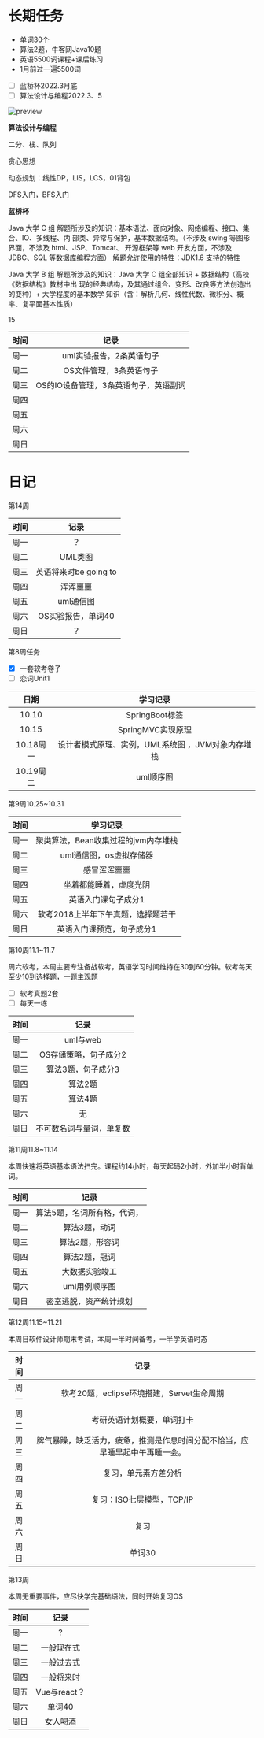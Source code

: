 # 长期任务

- 单词30个
- 算法2题，牛客网Java10题
- 英语5500词课程+课后练习
- 1月前过一遍5500词



- [ ] 蓝桥杯2022.3月底
- [ ] 算法设计与编程2022.3、5

![preview](https://pic1.zhimg.com/v2-d709502eb62ce1e52c9ac4b31e9ef36c_r.jpg?source=1940ef5c)

**算法设计与编程**

二分、栈、队列

贪心思想

动态规划：线性DP，LIS，LCS，01背包

DFS入门，BFS入门

**蓝桥杯**

 Java 大学 C 组 解题所涉及的知识：基本语法、面向对象、网络编程、接口、集合、IO、多线程、内 部类、异常与保护，基本数据结构。（不涉及 swing 等图形界面，不涉及 html、JSP、Tomcat、 开源框架等 web 开发方面，不涉及 JDBC、SQL 等数据库编程方面） 解题允许使用的特性：JDK1.6 支持的特性 

 Java 大学 B 组 解题所涉及的知识：Java 大学 C 组全部知识 + 数据结构（高校《数据结构》教材中出 现的经典结构，及其通过组合、变形、改良等方法创造出的变种）+ 大学程度的基本数学 知识（含：解析几何、线性代数、微积分、概率、复平面基本性质）



15

| 时间 |                 记录                  |
| :--: | :-----------------------------------: |
| 周一 |       uml实验报告，2条英语句子        |
| 周二 |        OS文件管理，3条英语句子        |
| 周三 | OS的IO设备管理，3条英语句子，英语副词 |
| 周四 |                                       |
| 周五 |                                       |
| 周六 |                                       |
| 周日 |                                       |





# 日记



第14周

| 时间 |         记录          |
| :--: | :-------------------: |
| 周一 |          ？           |
| 周二 |        UML类图        |
| 周三 | 英语将来时be going to |
| 周四 |       浑浑噩噩        |
| 周五 |       uml通信图       |
| 周六 |  OS实验报告，单词40   |
| 周日 |          ？           |



第8周任务

- [x] 一套软考卷子
- [ ] 恋词Unit1 

|   日期    |                      学习记录                      |
| :-------: | :------------------------------------------------: |
|   10.10   |                   SpringBoot标签                   |
|   10.15   |                 SpringMVC实现原理                  |
| 10.18周一 | 设计者模式原理、实例，UML系统图  ，JVM对象内存堆栈 |
| 10.19周二 |                     uml顺序图                      |

第9周10.25~10.31

| 时间 |              学习记录               |
| :--: | :---------------------------------: |
| 周一 | 聚类算法，Bean收集过程的jvm内存堆栈 |
| 周二 |       uml通信图，os虚拟存储器       |
| 周三 |            感冒浑浑噩噩             |
| 周四 |       坐着都能睡着，虚度光阴        |
| 周五 |         英语入门课句子成分1         |
| 周六 | 软考2018上半年下午真题，选择题若干  |
| 周日 |      英语入门课预览，句子成分1      |

第10周11.1~11.7

周六软考，本周主要专注备战软考，英语学习时间维持在30到60分钟。软考每天至少10到选择题，一题主观题

- [ ] 软考真题2套
- [ ] 每天一练

| 时间 |           记录           |
| :--: | :----------------------: |
| 周一 |         uml与web         |
| 周二 |  OS存储策略，句子成分2   |
| 周三 |    算法3题，句子成分3    |
| 周四 |         算法2题          |
| 周五 |         算法4题          |
| 周六 |            无            |
| 周日 | 不可数名词与量词，单复数 |

第11周11.8~11.14

本周快速将英语基本语法扫完。课程约14小时，每天起码2小时，外加半小时背单词。

| 时间 |            记录             |
| :--: | :-------------------------: |
| 周一 | 算法5题，名词所有格，代词， |
| 周二 |        算法3题，动词        |
| 周三 |       算法2题，形容词       |
| 周四 |        算法2题，冠词        |
| 周五 |       大数据实验竣工        |
| 周六 |        uml用例顺序图        |
| 周日 |   密室逃脱，资产统计规划    |

第12周11.15~11.21

本周日软件设计师期末考试，本周一半时间备考，一半学英语时态

| 时间 |                             记录                             |
| :--: | :----------------------------------------------------------: |
| 周一 |          软考20题，eclipse环境搭建，Servet生命周期           |
| 周二 |                  考研英语计划概要，单词打卡                  |
| 周三 | 脾气暴躁，缺乏活力，疲惫，推测是作息时间分配不恰当，应早睡早起中午再睡一会。 |
| 周四 |                     复习，单元素方差分析                     |
| 周五 |                  复习：ISO七层模型，TCP/IP                   |
| 周六 |                             复习                             |
| 周日 |                            单词30                            |

第13周

本周无重要事件，应尽快学完基础语法，同时开始复习OS

| 时间 |     记录     |
| :--: | :----------: |
| 周一 |      ?       |
| 周二 |  一般现在式  |
| 周三 |  一般过去式  |
| 周四 |  一般将来时  |
| 周五 | Vue与react？ |
| 周六 |    单词40    |
| 周日 |   女人喝酒   |

